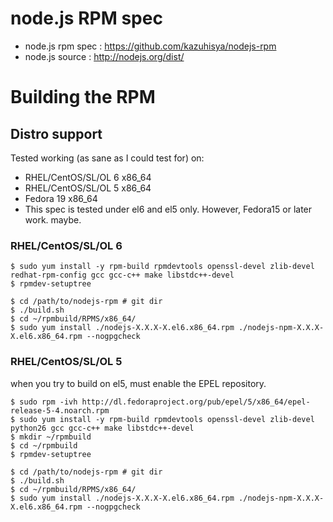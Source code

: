 #  node.js RPM spec
* node.js rpm spec : https://github.com/kazuhisya/nodejs-rpm
* node.js source   : http://nodejs.org/dist/


# Building the RPM

## Distro support

Tested working (as sane as I could test for) on:

* RHEL/CentOS/SL/OL 6 x86_64
* RHEL/CentOS/SL/OL 5 x86_64
* Fedora 19 x86_64
*  This spec is tested under el6 and el5 only.
However, Fedora15 or later work. maybe.

### RHEL/CentOS/SL/OL 6

    $ sudo yum install -y rpm-build rpmdevtools openssl-devel zlib-devel redhat-rpm-config gcc gcc-c++ make libstdc++-devel
    $ rpmdev-setuptree

    $ cd /path/to/nodejs-rpm # git dir
    $ ./build.sh
    $ cd ~/rpmbuild/RPMS/x86_64/
    $ sudo yum install ./nodejs-X.X.X-X.el6.x86_64.rpm ./nodejs-npm-X.X.X-X.el6.x86_64.rpm --nogpgcheck

### RHEL/CentOS/SL/OL 5

when you try to build on el5, must enable the EPEL repository.

    $ sudo rpm -ivh http://dl.fedoraproject.org/pub/epel/5/x86_64/epel-release-5-4.noarch.rpm
    $ sudo yum install -y rpm-build rpmdevtools openssl-devel zlib-devel python26 gcc gcc-c++ make libstdc++-devel
    $ mkdir ~/rpmbuild
    $ cd ~/rpmbuild
    $ rpmdev-setuptree

    $ cd /path/to/nodejs-rpm # git dir
    $ ./build.sh
    $ cd ~/rpmbuild/RPMS/x86_64/
    $ sudo yum install ./nodejs-X.X.X-X.el6.x86_64.rpm ./nodejs-npm-X.X.X-X.el6.x86_64.rpm --nogpgcheck
